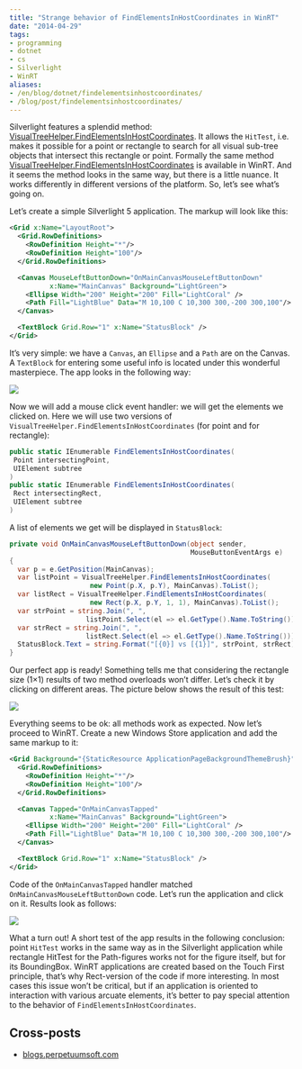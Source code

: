 ```yaml
---
title: "Strange behavior of FindElementsInHostCoordinates in WinRT"
date: "2014-04-29"
tags:
- programming
- dotnet
- cs
- Silverlight
- WinRT
aliases:
- /en/blog/dotnet/findelementsinhostcoordinates/
- /blog/post/findelementsinhostcoordinates/
---
```


Silverlight features a splendid method: [VisualTreeHelper.FindElementsInHostCoordinates](http://msdn.microsoft.com/en-us/library/system.windows.media.visualtreehelper.findelementsinhostcoordinates(v=vs.95).aspx). It allows the `HitTest`, i.e. makes it possible for a point or rectangle to search for all visual sub-tree objects that intersect this rectangle or point. Formally the same method [VisualTreeHelper.FindElementsInHostCoordinates](http://msdn.microsoft.com/en-us/library/windows/apps/windows.ui.xaml.media.visualtreehelper.findelementsinhostcoordinates.aspx) is available in WinRT. And it seems the method looks in the same way, but there is a little nuance. It works differently in different versions of the platform. So, let’s see what’s going on.<!--more-->

Let’s create a simple Silverlight 5 application. The markup will look like this:

``` xml
<Grid x:Name="LayoutRoot">
  <Grid.RowDefinitions>
    <RowDefinition Height="*"/>
    <RowDefinition Height="100"/>
  </Grid.RowDefinitions>

  <Canvas MouseLeftButtonDown="OnMainCanvasMouseLeftButtonDown" 
          x:Name="MainCanvas" Background="LightGreen">
    <Ellipse Width="200" Height="200" Fill="LightCoral" />
    <Path Fill="LightBlue" Data="M 10,100 C 10,300 300,-200 300,100"/>
  </Canvas>

  <TextBlock Grid.Row="1" x:Name="StatusBlock" />
</Grid>
```

It’s very simple: we have a `Canvas`, an `Ellipse` and a `Path` are on the Canvas. A `TextBlock` for entering some useful info is located under this wonderful masterpiece. The app looks in the following way:

<p class="center">
  <img src="/img/posts/dotnet/findelementsinhostcoordinates/screen1.png" />
</p>

Now we will add a mouse click event handler: we will get the elements we clicked on. Here we will use two versions of `VisualTreeHelper.FindElementsInHostCoordinates` (for point and for rectangle):

```cs
public static IEnumerable FindElementsInHostCoordinates(
 Point intersectingPoint,
 UIElement subtree
)
public static IEnumerable FindElementsInHostCoordinates(
 Rect intersectingRect,
 UIElement subtree
)
```

A list of elements we get will be displayed in `StatusBlock`:

```cs
private void OnMainCanvasMouseLeftButtonDown(object sender, 
                                             MouseButtonEventArgs e)
{
  var p = e.GetPosition(MainCanvas);
  var listPoint = VisualTreeHelper.FindElementsInHostCoordinates(
                    new Point(p.X, p.Y), MainCanvas).ToList();
  var listRect = VisualTreeHelper.FindElementsInHostCoordinates(
                    new Rect(p.X, p.Y, 1, 1), MainCanvas).ToList();
  var strPoint = string.Join(", ", 
                   listPoint.Select(el => el.GetType().Name.ToString()));
  var strRect = string.Join(", ", 
                   listRect.Select(el => el.GetType().Name.ToString()));
  StatusBlock.Text = string.Format("[{0}] vs [{1}]", strPoint, strRect);
}
```

Our perfect app is ready! Something tells me that considering the rectangle size (1×1) results of two method overloads won’t differ. Let’s check it by clicking on different areas. The picture below shows the result of this test:

<p class="center">
  <img src="/img/posts/dotnet/findelementsinhostcoordinates/screen2.png" />
</p>

Everything seems to be ok: all methods work as expected. Now let’s proceed to WinRT. Create a new Windows Store application and add the same markup to it:

``` xml
<Grid Background="{StaticResource ApplicationPageBackgroundThemeBrush}">
  <Grid.RowDefinitions>
    <RowDefinition Height="*"/>
    <RowDefinition Height="100"/>
  </Grid.RowDefinitions>

  <Canvas Tapped="OnMainCanvasTapped" 
          x:Name="MainCanvas" Background="LightGreen">
    <Ellipse Width="200" Height="200" Fill="LightCoral" />
    <Path Fill="LightBlue" Data="M 10,100 C 10,300 300,-200 300,100"/>
  </Canvas>

  <TextBlock Grid.Row="1" x:Name="StatusBlock" />
</Grid>
```

Code of the `OnMainCanvasTapped` handler matched `OnMainCanvasMouseLeftButtonDown` code. Let’s run the application and click on it. Results look as follows:

<p class="center">
  <img src="/img/posts/dotnet/findelementsinhostcoordinates/screen3.png" />
</p>

What a turn out! A short test of the app results in the following conclusion: point `HitTest` works in the same way as in the Silverlight application while rectangle HitTest for the Path-figures works not for the figure itself, but for its BoundingBox. WinRT applications are created based on the Touch First principle, that’s why Rect-version of the code if more interesting. In most cases this issue won’t be critical, but if an application is oriented to interaction with various arcuate elements, it’s better to pay special attention to the behavior of `FindElementsInHostCoordinates`.

## Cross-posts

* [blogs.perpetuumsoft.com](http://blogs.perpetuumsoft.com/silverlight/strange-behavior-of-findelementsinhostcoordinates-in-winrt/)